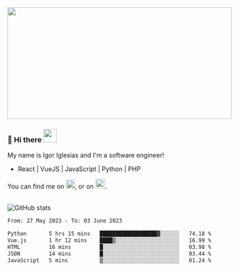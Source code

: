 <img src="https://c.tenor.com/KjVxfRrrncUAAAAd/matrix.gif" width="100%" height="250px">

### 🔭 Hi there <img src="https://raw.githubusercontent.com/MartinHeinz/MartinHeinz/master/wave.gif" width="30px">


My name is Igor Iglesias and I'm a software engineer!
<br>

<ul>
  <li> React | VueJS | JavaScript | Python | PHP </li>
</ul>
You can find me on <a href="https://twitter.com/IgorIglesias5"><img src="https://i.imgur.com/JLLlB5S.png" width="20px"></a>, or on <a href="https://www.linkedin.com/in/igor-iglesias-62478428/"><img src="https://i.imgur.com/PXyIkWx.png" width="22px"></a>.

<br>
<br>

![GitHub stats](https://github-readme-stats.vercel.app/api?username=igoiglesias&show_icons=true&count_private=true&theme=chartreuse-dark&hide_title=true)

<!--START_SECTION:waka-->

```txt
From: 27 May 2023 - To: 03 June 2023

Python       5 hrs 15 mins   ██████████████████▓░░░░░░   74.18 %
Vue.js       1 hr 12 mins    ████▒░░░░░░░░░░░░░░░░░░░░   16.99 %
HTML         16 mins         █░░░░░░░░░░░░░░░░░░░░░░░░   03.98 %
JSON         14 mins         █░░░░░░░░░░░░░░░░░░░░░░░░   03.44 %
JavaScript   5 mins          ▒░░░░░░░░░░░░░░░░░░░░░░░░   01.24 %
```

<!--END_SECTION:waka-->
